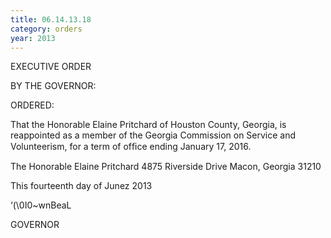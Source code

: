 ```yaml
---
title: 06.14.13.18
category: orders
year: 2013
---
```

 

EXECUTIVE ORDER

BY THE GOVERNOR:

ORDERED:

That the Honorable Elaine Pritchard of Houston County, Georgia,
is reappointed as a member of the Georgia Commission on Service
and Volunteerism, for a term of ofﬁce ending January 17, 2016.

The Honorable Elaine Pritchard
4875 Riverside Drive
Macon, Georgia 31210

This fourteenth day of Junez 2013

‘(\0I0~wnBeaL

GOVERNOR

